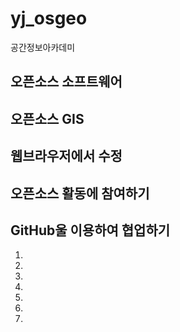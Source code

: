 # yj_osgeo
공간정보아카데미



## 오픈소스 소프트웨어

## 오픈소스 GIS

## 웹브라우저에서 수정

## 오픈소스 활동에 참여하기

## GitHub울 이용하여 협업하기
1.
2.
3.
4.
5.
6.
7.
